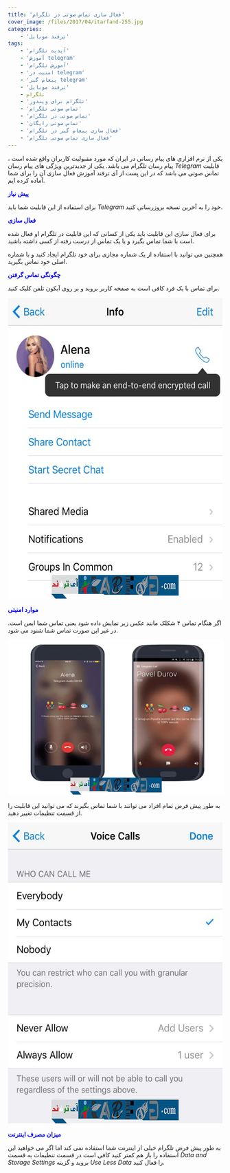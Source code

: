 ```yaml
---
title: 'فعال سازی تماس صوتی در تلگرام'
cover_image: /files/2017/04/itarfand-255.jpg
categories:
    - 'ترفند موبایل'
tags:
    - 'آپدیت تلگرام'
    - 'آموزش telegram'
    - 'آموزش تلگرام'
    - 'امنیت در telegram'
    - 'پیغام گیر telegram'
    - 'ترفند موبایل'
    - تلگرام
    - 'تلگرام برای ویندوز'
    - 'تماس صوتی تلگرام'
    - 'تماس صوتی در تلگرام'
    - 'تماس صوتی رایگان'
    - 'فعال سازی پیغام گیر در تلگرام'
    - 'فعال سازی تماس صوتی تلگرام'
---
```


یکی از نرم افزاری های پیام رسانی در ایران که مورد مقبولیت کاربران واقع شده است ، پیام رسان تلگرام می باشد. یکی از جدیدترین ویژگی های پیام رسان *Telegram* قابلیت تماس صوتی می باشد که در این پست از آی ترفند آموزش فعال سازی آن را برای شما آماده کرده ایم.

<span style="color: #0000ff;">**پیش نیاز**</span>

برای استفاده از این قابلیت شما باید *Telegram* خود را به آخرین نسخه بروزرسانی کنید.

<span style="color: #0000ff;">**فعال سازی**</span>

برای فعال سازی این قابلیت باید یکی از کسانی که این قابلیت در تلگرام او فعال شده است با شما تماس بگیرد و یا یک تماس از درست رفته از کسی داشته باشید.

همچنین می توانید با استفاده از یک شماره مجازی برای خود تلگرام ایجاد کنید و با شماره اصلی خود تماس بگیرید.

<span style="color: #0000ff;">**چگونگی تماس گرفتن**</span>

برای تماس با یک فرد کافی است به صفحه کاربر بروید و بر روی آیکون تلفن کلیک کنید.

![mhkarami97](/files/2017/04/itarfand-253.jpg)  

<span style="color: #0000ff;">**موارد امنیتی**</span>

اگر هنگام تماس ۴ شکلک مانند عکس زیر نمایش داده شود یعنی تماس شما ایمن است. در غیر این صورت تماس شما شنود می شود.

![mhkarami97](/files/2017/04/itarfand-251.jpg)  

به طور پیش فرض تمام افراد می توانند با شما تماس بگیرند که می توانید این قابلیت را از قسمت تنظیمات تغییر دهید.

![mhkarami97](/files/2017/04/itarfand-252.jpg)  

<span style="color: #0000ff;">**میزان مصرف اینترنت**</span>

به طور پیش فرض تلگرام خیلی از اینترنت شما استفاده نمی کند اما اگر می خواهید این استفاده را باز هم کمتر کنید کافی است در قسمت تنظیمات به قسمت *Data and Storage Settings* بروید و گزینه *Use Less Data* را فعال کنید.